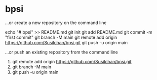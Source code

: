 # bpsi

…or create a new repository on the command line


echo "# bpsi" >> README.md
git init
git add README.md
git commit -m "first commit"
git branch -M main
git remote add origin https://github.com/Susilchan/bpsi.git
git push -u origin main


…or push an existing repository from the command line
1. git remote add origin https://github.com/Susilchan/bpsi.git
2. git branch -M main
3. git push -u origin main
